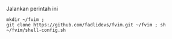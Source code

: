 Jalankan perintah ini

```
mkdir ~/fvim ;
git clone https://github.com/fadlidevs/fvim.git ~/fvim ; sh ~/fvim/shell-config.sh
